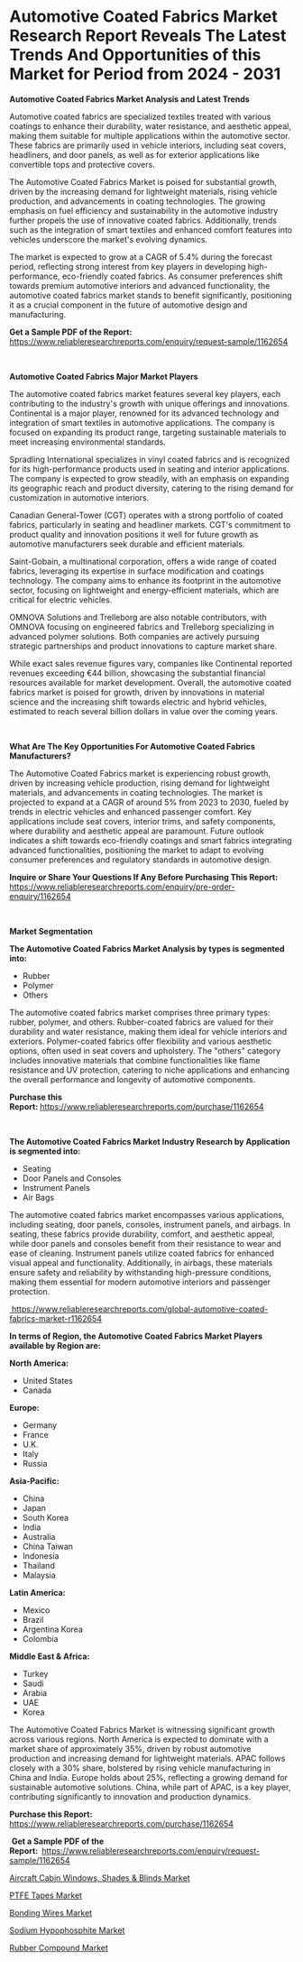 <p><h1>Automotive Coated Fabrics Market Research Report Reveals The Latest Trends And Opportunities of this Market for Period from 2024 - 2031</h1></p><p><strong>Automotive Coated Fabrics Market Analysis and Latest Trends</strong></p>
<p><p>Automotive coated fabrics are specialized textiles treated with various coatings to enhance their durability, water resistance, and aesthetic appeal, making them suitable for multiple applications within the automotive sector. These fabrics are primarily used in vehicle interiors, including seat covers, headliners, and door panels, as well as for exterior applications like convertible tops and protective covers.</p><p>The Automotive Coated Fabrics Market is poised for substantial growth, driven by the increasing demand for lightweight materials, rising vehicle production, and advancements in coating technologies. The growing emphasis on fuel efficiency and sustainability in the automotive industry further propels the use of innovative coated fabrics. Additionally, trends such as the integration of smart textiles and enhanced comfort features into vehicles underscore the market's evolving dynamics.</p><p>The market is expected to grow at a CAGR of 5.4% during the forecast period, reflecting strong interest from key players in developing high-performance, eco-friendly coated fabrics. As consumer preferences shift towards premium automotive interiors and advanced functionality, the automotive coated fabrics market stands to benefit significantly, positioning it as a crucial component in the future of automotive design and manufacturing.</p></p>
<p><strong>Get a Sample PDF of the Report:&nbsp;</strong> <a href="https://www.reliableresearchreports.com/enquiry/request-sample/1162654?utm_campaign=24&utm_medium=2&utm_source=Github&utm_content=ia&utm_term=10122024&utm_id=automotive-coated-fabrics">https://www.reliableresearchreports.com/enquiry/request-sample/1162654</a></p>
<p>&nbsp;</p>
<p><strong>Automotive Coated Fabrics Major Market Players</strong></p>
<p><p>The automotive coated fabrics market features several key players, each contributing to the industry's growth with unique offerings and innovations. Continental is a major player, renowned for its advanced technology and integration of smart textiles in automotive applications. The company is focused on expanding its product range, targeting sustainable materials to meet increasing environmental standards.</p><p>Spradling International specializes in vinyl coated fabrics and is recognized for its high-performance products used in seating and interior applications. The company is expected to grow steadily, with an emphasis on expanding its geographic reach and product diversity, catering to the rising demand for customization in automotive interiors.</p><p>Canadian General-Tower (CGT) operates with a strong portfolio of coated fabrics, particularly in seating and headliner markets. CGT's commitment to product quality and innovation positions it well for future growth as automotive manufacturers seek durable and efficient materials.</p><p>Saint-Gobain, a multinational corporation, offers a wide range of coated fabrics, leveraging its expertise in surface modification and coatings technology. The company aims to enhance its footprint in the automotive sector, focusing on lightweight and energy-efficient materials, which are critical for electric vehicles.</p><p>OMNOVA Solutions and Trelleborg are also notable contributors, with OMNOVA focusing on engineered fabrics and Trelleborg specializing in advanced polymer solutions. Both companies are actively pursuing strategic partnerships and product innovations to capture market share.</p><p>While exact sales revenue figures vary, companies like Continental reported revenues exceeding €44 billion, showcasing the substantial financial resources available for market development. Overall, the automotive coated fabrics market is poised for growth, driven by innovations in material science and the increasing shift towards electric and hybrid vehicles, estimated to reach several billion dollars in value over the coming years.</p></p>
<p>&nbsp;</p>
<p><strong>What Are The Key Opportunities For Automotive Coated Fabrics Manufacturers?</strong></p>
<p><p>The Automotive Coated Fabrics market is experiencing robust growth, driven by increasing vehicle production, rising demand for lightweight materials, and advancements in coating technologies. The market is projected to expand at a CAGR of around 5% from 2023 to 2030, fueled by trends in electric vehicles and enhanced passenger comfort. Key applications include seat covers, interior trims, and safety components, where durability and aesthetic appeal are paramount. Future outlook indicates a shift towards eco-friendly coatings and smart fabrics integrating advanced functionalities, positioning the market to adapt to evolving consumer preferences and regulatory standards in automotive design.</p></p>
<p><strong>Inquire or Share Your Questions If Any Before Purchasing This Report:</strong> <a href="https://www.reliableresearchreports.com/enquiry/pre-order-enquiry/1162654?utm_campaign=24&utm_medium=2&utm_source=Github&utm_content=ia&utm_term=10122024&utm_id=automotive-coated-fabrics">https://www.reliableresearchreports.com/enquiry/pre-order-enquiry/1162654</a></p>
<p>&nbsp;</p>
<p><strong>Market Segmentation</strong></p>
<p><strong>The Automotive Coated Fabrics Market Analysis by types is segmented into:</strong></p>
<p><ul><li>Rubber</li><li>Polymer</li><li>Others</li></ul></p>
<p><p>The automotive coated fabrics market comprises three primary types: rubber, polymer, and others. Rubber-coated fabrics are valued for their durability and water resistance, making them ideal for vehicle interiors and exteriors. Polymer-coated fabrics offer flexibility and various aesthetic options, often used in seat covers and upholstery. The "others" category includes innovative materials that combine functionalities like flame resistance and UV protection, catering to niche applications and enhancing the overall performance and longevity of automotive components.</p></p>
<p><strong>Purchase this Report:&nbsp;</strong><a href="https://www.reliableresearchreports.com/purchase/1162654?utm_campaign=24&utm_medium=2&utm_source=Github&utm_content=ia&utm_term=10122024&utm_id=automotive-coated-fabrics">https://www.reliableresearchreports.com/purchase/1162654</a></p>
<p>&nbsp;</p>
<p><strong>The Automotive Coated Fabrics Market Industry Research by Application is segmented into:</strong></p>
<p><ul><li>Seating</li><li>Door Panels and Consoles</li><li>Instrument Panels</li><li>Air Bags</li></ul></p>
<p><p>The automotive coated fabrics market encompasses various applications, including seating, door panels, consoles, instrument panels, and airbags. In seating, these fabrics provide durability, comfort, and aesthetic appeal, while door panels and consoles benefit from their resistance to wear and ease of cleaning. Instrument panels utilize coated fabrics for enhanced visual appeal and functionality. Additionally, in airbags, these materials ensure safety and reliability by withstanding high-pressure conditions, making them essential for modern automotive interiors and passenger protection.</p></p>
<p><a href="https://www.reliableresearchreports.com/global-automotive-coated-fabrics-market-r1162654?utm_campaign=24&utm_medium=2&utm_source=Github&utm_content=ia&utm_term=10122024&utm_id=automotive-coated-fabrics">&nbsp;https://www.reliableresearchreports.com/global-automotive-coated-fabrics-market-r1162654</a></p>
<p><strong>In terms of Region, the Automotive Coated Fabrics Market Players available by Region are:</strong></p>
<p>
    <p> <strong> North America: </strong>
        <ul>
            <li>United States</li>
            <li>Canada</li>
        </ul>
        </p> 
    <p> <strong> Europe: </strong>
        <ul>
            <li>Germany</li>
            <li>France</li>
            <li>U.K.</li>
            <li>Italy</li>
            <li>Russia</li>
        </ul>
        </p> 
    <p> <strong> Asia-Pacific: </strong>
        <ul>
            <li>China</li>
            <li>Japan</li>
            <li>South Korea</li>
            <li>India</li>
            <li>Australia</li>
            <li>China Taiwan</li>
            <li>Indonesia</li>
            <li>Thailand</li>
            <li>Malaysia</li>
        </ul>
        </p> 
    <p> <strong> Latin America: </strong>
        <ul>
            <li>Mexico</li>
            <li>Brazil</li>
            <li>Argentina Korea</li>
            <li>Colombia</li>
        </ul>
        </p> 
    <p> <strong> Middle East & Africa: </strong>
        <ul>
            <li>Turkey</li>
            <li>Saudi</li>
            <li>Arabia</li>
            <li>UAE</li>
            <li>Korea</li>
        </ul>
    </p>
    </p>
<p><p>The Automotive Coated Fabrics Market is witnessing significant growth across various regions. North America is expected to dominate with a market share of approximately 35%, driven by robust automotive production and increasing demand for lightweight materials. APAC follows closely with a 30% share, bolstered by rising vehicle manufacturing in China and India. Europe holds about 25%, reflecting a growing demand for sustainable automotive solutions. China, while part of APAC, is a key player, contributing significantly to innovation and production dynamics.</p></p>
<p><strong>Purchase this Report: </strong><a href="https://www.reliableresearchreports.com/purchase/1162654?utm_campaign=24&utm_medium=2&utm_source=Github&utm_content=ia&utm_term=10122024&utm_id=automotive-coated-fabrics">https://www.reliableresearchreports.com/purchase/1162654</a></p>
<p>&nbsp;<strong>Get a Sample PDF of the Report:&nbsp;&nbsp;</strong><a href="https://www.reliableresearchreports.com/enquiry/request-sample/1162654?utm_campaign=24&utm_medium=2&utm_source=Github&utm_content=ia&utm_term=10122024&utm_id=automotive-coated-fabrics">https://www.reliableresearchreports.com/enquiry/request-sample/1162654</a></p>
<p><strong></strong></p>
<p><p><a href="https://github.com/elizabethdagraca/Market-Research-Report-List-5/blob/main/aircraft-cabin-windows-shades-blinds-market.md?utm_campaign=24&utm_medium=2&utm_source=Github&utm_content=ia&utm_term=10122024&utm_id=automotive-coated-fabrics">Aircraft Cabin Windows, Shades & Blinds Market</a></p><p><a href="https://www.linkedin.com/pulse/ptfe-tapes-market-research-report-industry-growth-projected-ipaac?utm_campaign=24&utm_medium=2&utm_source=Github&utm_content=ia&utm_term=10122024&utm_id=automotive-coated-fabrics">PTFE Tapes Market</a></p><p><a href="https://www.linkedin.com/pulse/bonding-wires-market-research-future-outlook-forecasted-nfd8c?utm_campaign=24&utm_medium=2&utm_source=Github&utm_content=ia&utm_term=10122024&utm_id=automotive-coated-fabrics">Bonding Wires Market</a></p><p><a href="https://www.linkedin.com/pulse/technology-functions-growth-sodium-hypophosphite-market-nwxhc?utm_campaign=24&utm_medium=2&utm_source=Github&utm_content=ia&utm_term=10122024&utm_id=automotive-coated-fabrics">Sodium Hypophosphite Market</a></p><p><a href="https://www.linkedin.com/pulse/rubber-compound-market-analysis-future-growth-trends-qadac?utm_campaign=24&utm_medium=2&utm_source=Github&utm_content=ia&utm_term=10122024&utm_id=automotive-coated-fabrics">Rubber Compound Market</a></p></p>